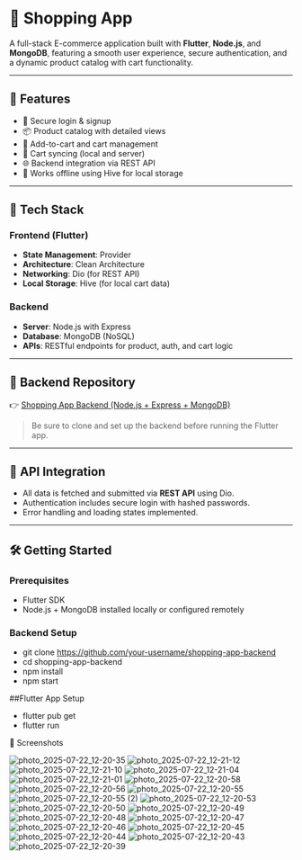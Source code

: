 # 🛒 Shopping App

A full-stack E-commerce application built with **Flutter**, **Node.js**, and **MongoDB**, featuring a smooth user experience, secure authentication, and a dynamic product catalog with cart functionality.


---

## 🚀 Features

- 🔐 Secure login & signup
- 📦 Product catalog with detailed views
- 🛒 Add-to-cart and cart management
- 🔄 Cart syncing (local and server)
- 🌐 Backend integration via REST API
- 📡 Works offline using Hive for local storage

---

## 🧱 Tech Stack

### Frontend (Flutter)
- **State Management**: Provider
- **Architecture**: Clean Architecture
- **Networking**: Dio (for REST API)
- **Local Storage**: Hive (for local cart data)

### Backend
- **Server**: Node.js with Express
- **Database**: MongoDB (NoSQL)
- **APIs**: RESTful endpoints for product, auth, and cart logic

---

## 🔗 Backend Repository

👉 [Shopping App Backend (Node.js + Express + MongoDB)](https://github.com/muhammednashat/server_shopping_app)

> Be sure to clone and set up the backend before running the Flutter app.

---

## 🔌 API Integration

- All data is fetched and submitted via **REST API** using Dio.
- Authentication includes secure login with hashed passwords.
- Error handling and loading states implemented.

---

## 🛠️ Getting Started

### Prerequisites
- Flutter SDK
- Node.js + MongoDB installed locally or configured remotely

### Backend Setup
- git clone https://github.com/your-username/shopping-app-backend
- cd shopping-app-backend
- npm install
- npm start

##Flutter App Setup
- flutter pub get
- flutter run

📸 Screenshots



  


![photo_2025-07-22_12-20-35](https://github.com/user-attachments/assets/5da9c532-d530-4aed-a9ba-f62925ec4c66)
![photo_2025-07-22_12-21-12](https://github.com/user-attachments/assets/1395d364-8614-47a9-846f-d85e80c43c2d)
![photo_2025-07-22_12-21-10](https://github.com/user-attachments/assets/235db078-7053-42aa-b4ba-4970416c04bf)
![photo_2025-07-22_12-21-04](https://github.com/user-attachments/assets/f37599c9-c329-43e5-a35a-7998f00a9244)
![photo_2025-07-22_12-21-01](https://github.com/user-attachments/assets/1869f521-fa03-42c0-97ca-be746ca03ded)
![photo_2025-07-22_12-20-58](https://github.com/user-attachments/assets/00f3226b-632e-490f-842d-3e70294ee9db)
![photo_2025-07-22_12-20-56](https://github.com/user-attachments/assets/0a7496ca-5756-447f-8683-92245056e2de)
![photo_2025-07-22_12-20-55](https://github.com/user-attachments/assets/c96e3403-f315-4ff4-a9a8-dcd485afc0b8)
![photo_2025-07-22_12-20-55 (2)](https://github.com/user-attachments/assets/626c3cad-2db3-4c37-bc8f-a6ccebd096a9)
![photo_2025-07-22_12-20-53](https://github.com/user-attachments/assets/a03ae64b-ecea-4f45-8479-baf601a6ffec)
![photo_2025-07-22_12-20-50](https://github.com/user-attachments/assets/1aa6a675-b451-4236-a48d-1b1fcf8d10ae)
![photo_2025-07-22_12-20-49](https://github.com/user-attachments/assets/3b6c6f44-79ec-4932-92d0-832afd2fa9ef)
![photo_2025-07-22_12-20-48](https://github.com/user-attachments/assets/5d8d1cca-f8b9-4c9f-abfd-5f2889d6ced5)
![photo_2025-07-22_12-20-47](https://github.com/user-attachments/assets/4a1a9769-e8f7-4fd8-94f8-acd0791e148b)
![photo_2025-07-22_12-20-46](https://github.com/user-attachments/assets/7d10d15b-dee8-48ec-836f-090fa791d18c)
![photo_2025-07-22_12-20-45](https://github.com/user-attachments/assets/bd74a482-419f-4b77-b347-816a6f1998b1)
![photo_2025-07-22_12-20-44](https://github.com/user-attachments/assets/d7ea77fd-839c-41d7-bfee-edbe349e1e05)
![photo_2025-07-22_12-20-43](https://github.com/user-attachments/assets/bd284e2b-8c24-47ec-9fda-58d08fd0f504)
![photo_2025-07-22_12-20-39](https://github.com/user-attachments/assets/4609845f-def0-4532-a174-2116fca5045e)
 

 
  
